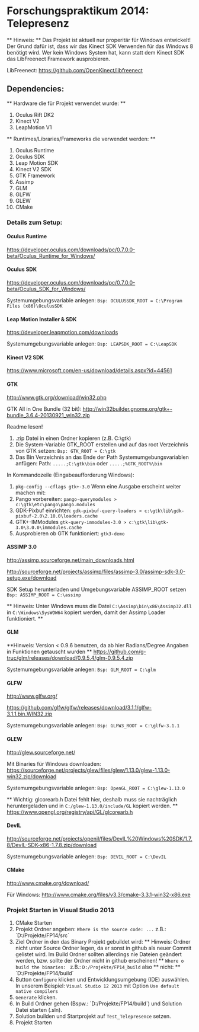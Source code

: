 # Forschungspraktikum 2014: Telepresenz

** Hinweis: **
Das Projekt ist aktuell nur properitär für Windows entwickelt!
Der Grund dafür ist, dass wir das Kinect SDK Verwenden für das Windows 8 benötigt wird.
Wer kein Windows System hat, kann statt dem Kinect SDK das LibFreenect Framework ausprobieren.

LibFreenect: https://github.com/OpenKinect/libfreenect

## Dependencies:

** Hardware die für Projekt verwendet wurde: **
1. Oculus Rift DK2
2. Kinect V2
3. LeapMotion V1

** Runtimes/Libraries/Frameworks die verwendet werden: **
1. Oculus Runtime
2. Oculus SDK
3. Leap Motion SDK
4. Kinect V2 SDK
5. GTK Framework
6. Assimp
7. GLM
8. GLFW
9. GLEW
7. CMake

### Details zum Setup:

#### Oculus Runtime
https://developer.oculus.com/downloads/pc/0.7.0.0-beta/Oculus_Runtime_for_Windows/

#### Oculus SDK
https://developer.oculus.com/downloads/pc/0.7.0.0-beta/Oculus_SDK_for_Windows/

Systemumgebungsvariable anlegen:
`Bsp: OCULUSSDK_ROOT = C:\Program Files (x86)\OculusSDK`

#### Leap Motion Installer & SDK
https://developer.leapmotion.com/downloads

Systemumgebungsvariable anlegen:
`Bsp: LEAPSDK_ROOT = C:\LeapSDK`

#### Kinect V2 SDK
https://www.microsoft.com/en-us/download/details.aspx?id=44561

#### GTK
http://www.gtk.org/download/win32.php

GTK All in One Bundle (32 bit):
http://win32builder.gnome.org/gtk+-bundle_3.6.4-20130921_win32.zip

Readme lesen!

1. .zip Datei in einen Ordner kopieren (z.B. C:\gtk)
2. Die System-Variable GTK_ROOT erstellen und auf das root Verzeichnis
von GTK setzen:
`Bsp: GTK_ROOT = C:\gtk`
3. Das Bin Verzeichnis an das Ende der Path Systemumgebungsvariablen anfügen:
Path: `.....;C:\gtk\bin` oder `.....;%GTK_ROOT%\bin`

In Kommandozeile (Eingabeaufforderung Windows):
1. `pkg-config --cflags gtk+-3.0`
Wenn eine Ausgabe erscheint weiter machen mit:
2. Pango vorbereiten:
`pango-querymodules > c:\gtk\etc\pango\pango.modules`
3. GDK-Pixbuf einrichten:
`gdk-pixbuf-query-loaders > c:\gtk\lib\gdk-pixbuf-2.0\2.10.0\loaders.cache`
4. GTK+-IMModules
`gtk-query-immodules-3.0 > c:\gtk\lib\gtk-3.0\3.0.0\immodules.cache`
5. Ausprobieren ob GTK funktioniert:
`gtk3-demo`


#### ASSIMP 3.0
http://assimp.sourceforge.net/main_downloads.html

http://sourceforge.net/projects/assimp/files/assimp-3.0/assimp-sdk-3.0-setup.exe/download

SDK Setup herunterladen und Umgebungsvariable ASSIMP_ROOT setzen
`Bsp: ASSIMP_ROOT = C:\assimp`

** Hinweis: Unter Windows muss die Datei `C:\Assimp\bin\x86\Assimp32.dll` in  `C:\Windows\SysWOW64` kopiert werden, damit der Assimp Loader funktioniert. **

#### GLM
**Hinweis: Version < 0.9.6 benutzen, da ab hier Radians/Degree Angaben in Funktionen getauscht wurden **
https://github.com/g-truc/glm/releases/download/0.9.5.4/glm-0.9.5.4.zip

Systemumgebungsvariable anlegen:
`Bsp: GLM_ROOT = C:\glm`

#### GLFW
http://www.glfw.org/

https://github.com/glfw/glfw/releases/download/3.1.1/glfw-3.1.1.bin.WIN32.zip

Systemumgebungsvariable anlegen:
`Bsp: GLFW3_ROOT = C:\glfw-3.1.1`

#### GLEW
http://glew.sourceforge.net/

Mit Binaries für Windows downloaden:
https://sourceforge.net/projects/glew/files/glew/1.13.0/glew-1.13.0-win32.zip/download

Systemumgebungsvariable anlegen:
`Bsp: OpenGL_ROOT = C:\glew-1.13.0`

** Wichtig: glcorearb.h Datei fehlt hier, deshalb muss sie nachträglich heruntergeladen und in `C:/glew-1.13.0/include/GL` kopiert werden. **
https://www.opengl.org/registry/api/GL/glcorearb.h

#### DevIL
http://sourceforge.net/projects/openil/files/DevIL%20Windows%20SDK/1.7.8/DevIL-SDK-x86-1.7.8.zip/download

Systemumgebungsvariable anlegen:
`Bsp: DEVIL_ROOT = C:\DevIL`

#### CMake
http://www.cmake.org/download/

Für Windows:
http://www.cmake.org/files/v3.3/cmake-3.3.1-win32-x86.exe

### Projekt Starten in Visual Studio 2013
1. CMake Starten
2. Projekt Ordner angeben:
`Where is the source code: ...` z.B.: `D:/Projekte/FP14/src´
3. Ziel Ordner in den das Binary Projekt gebuildet wird:
** Hinweis: Ordner nicht unter Source Ordner legen, da er sonst in github als neuer Commit gelistet wird. Im Build Ordner sollten allerdings nie Dateien geändert werden, bzw. sollte der Ordner nicht in github erscheinen! **
`Where o build the binaries: ` z.B.: `D:/Projekte/FP14_build` also ** nicht: ** `D:/Projekte/FP14/build´
4. Button `Configure` klicken und Entwicklungsumgebung (IDE) auswählen. In unserem Beispiel: `Visual Studio 12 2013` mit Option `Use default native compilers`
5. `Generate` klicken.
6. In Build Ordner gehen (Bspw.: `D:/Projekte/FP14/build´) und Solution Datei starten (.sln).
7. Solution builden und Startprojekt auf `Test_Telepresence` setzen.
8. Projekt Starten
